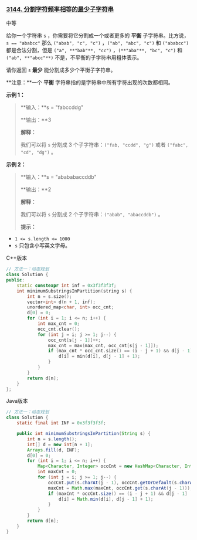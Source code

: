 ### [3144. 分割字符频率相等的最少子字符串](https://leetcode.cn/problems/minimum-substring-partition-of-equal-character-frequency/)

中等

给你一个字符串 `s` ，你需要将它分割成一个或者更多的 **平衡** 子字符串。比方说，`s == "ababcc"` 那么 `("abab", "c", "c")` ，`("ab", "abc", "c")` 和 `("ababcc")` 都是合法分割，但是 `("a", **"bab"**, "cc")` ，`(**"aba"**, "bc", "c")` 和 `("ab", **"abcc"**)` 不是，不平衡的子字符串用粗体表示。

请你返回 `s` **最少** 能分割成多少个平衡子字符串。

**注意：**一个 **平衡** 字符串指的是字符串中所有字符出现的次数都相同。

**示例 1：**

> **输入：**s = "fabccddg"
>
> **输出：**3
>
> **解释：**
>
> 我们可以将 `s` 分割成 3 个子字符串：`("fab, "ccdd", "g")` 或者 `("fabc", "cd", "dg")` 。

**示例 2：**

> **输入：**s = "abababaccddb"
>
> **输出：**2
>
> **解释：**
>
> 我们可以将 `s` 分割成 2 个子字符串：`("abab", "abaccddb")` 。
>
> **提示：**

- `1 <= s.length <= 1000`
- `s` 只包含小写英文字母。

C++版本

```c++
// 方法一：动态规划
class Solution {
public:
    static constexpr int inf = 0x3f3f3f3f;
    int minimumSubstringsInPartition(string s) {
        int n = s.size();
        vector<int> d(n + 1, inf);
        unordered_map<char, int> occ_cnt;
        d[0] = 0;
        for (int i = 1; i <= n; i++) {
            int max_cnt = 0;
            occ_cnt.clear();
            for (int j = i; j >= 1; j--) {
                occ_cnt[s[j - 1]]++;
                max_cnt = max(max_cnt, occ_cnt[s[j - 1]]);
                if (max_cnt * occ_cnt.size() == (i - j + 1) && d[j - 1] != inf) {
                    d[i] = min(d[i], d[j - 1] + 1);
                }
            }
        }
        return d[n];
    }
};
```

Java版本

```java
// 方法一：动态规划
class Solution {
    static final int INF = 0x3f3f3f3f;

    public int minimumSubstringsInPartition(String s) {
        int n = s.length();
        int[] d = new int[n + 1];
        Arrays.fill(d, INF);
        d[0] = 0;
        for (int i = 1; i <= n; i++) {
            Map<Character, Integer> occCnt = new HashMap<Character, Integer>();
            int maxCnt = 0;
            for (int j = i; j >= 1; j--) {
                occCnt.put(s.charAt(j - 1), occCnt.getOrDefault(s.charAt(j - 1), 0) + 1);
                maxCnt = Math.max(maxCnt, occCnt.get(s.charAt(j - 1)));
                if (maxCnt * occCnt.size() == (i - j + 1) && d[j - 1] != INF) {
                    d[i] = Math.min(d[i], d[j - 1] + 1);
                }
            }
        }
        return d[n];
    }
}
```

